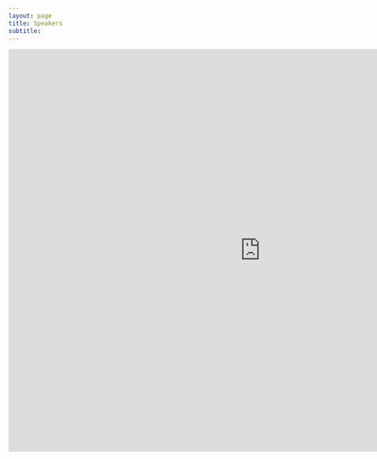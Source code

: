 ```yaml
---
layout: page
title: Speakers 
subtitle: 
---
```


<iframe src="https://cdn.rawgit.com/tuftsnds/tuftsnds.github.io/41ae774a/speakers_inset.html" frameborder="0" allowfullscreen width="1000" height="800" align="left"></iframe>

